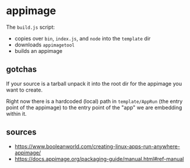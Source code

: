 # appimage

The `build.js` script:

* copies over `bin`, `index.js`, and `node` into the `template` dir
* downloads `appimagetool`
* builds an appimage

## gotchas

If your source is a tarball unpack it into the root dir for the appimage you want to create.

Right now there is a hardcoded (local) path in `template/AppRun` (the entry point of the appimage) to the entry point of the "app" we are embedding within it.

## sources
* https://www.booleanworld.com/creating-linux-apps-run-anywhere-appimage/
* https://docs.appimage.org/packaging-guide/manual.html#ref-manual
